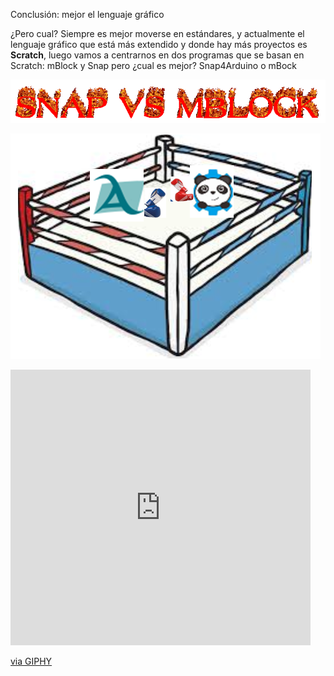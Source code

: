 Conclusión: mejor el lenguaje gráfico

¿Pero cual? Siempre es mejor moverse en estándares, y actualmente el lenguaje gráfico que está más extendido y donde hay más proyectos es **Scratch**, luego vamos a centrarnos en dos programas que se basan en Scratch: mBlock y Snap pero ¿cual es mejor? Snap4Arduino o mBock

![](/assets/cooltext270611899434356.gif)

![](/images/image73.png)

<iframe src="https://giphy.com/embed/UkrZKxuX8wjeM" width="480" height="441" frameBorder="0" class="giphy-embed" allowFullScreen></iframe><p><a href="https://giphy.com/gifs/jim-parsons-UkrZKxuX8wjeM">via GIPHY</a></p>

